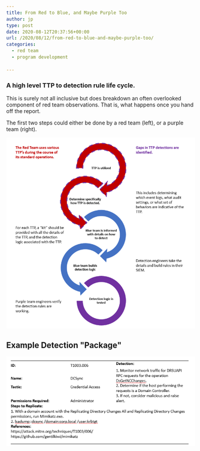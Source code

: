 ```yaml
---
title: From Red to Blue, and Maybe Purple Too 
author: jp
type: post
date: 2020-08-12T20:37:56+00:00
url: /2020/08/12/from-red-to-blue-and-maybe-purple-too/
categories:
  - red team
  - program development

---
```


### A high level TTP to detection rule life cycle. 

This is surely not all inclusive but does breakdown an often overlooked component of red team observations. That is, what happens once you hand off the report. 

The first two steps could either be done by a red team (left), or a purple team (right).

<img src="/images/2020/08/red-blue-lc.png">

## Example Detection "Package"

<img src="/images/2020/08/detection-kit.png">
